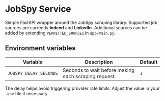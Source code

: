 # JobSpy Service

Simple FastAPI wrapper around the JobSpy scraping library. Supported job
sources are currently **Indeed** and **LinkedIn**. Additional sources can be
added by extending `PERMITTED_SOURCES` in `app/main.py`.

## Environment variables

| Variable | Description | Default |
|----------|-------------|---------|
| `JOBSPY_DELAY_SECONDS` | Seconds to wait before making each scraping request. | `1` |

The delay helps avoid triggering provider rate limits. Adjust the value in your
`.env` file if necessary.

